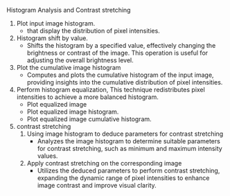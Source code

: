 Histogram Analysis and Contrast stretching
1. Plot input image histogram.
   * that display the distribution of pixel intensities.
2. Histogram shift by value.
   * Shifts the histogram by a specified value, effectively changing the brightness or contrast of the image. This operation is useful for adjusting the overall brightness level.
3. Plot the cumulative image histogram
   * Computes and plots the cumulative histogram of the input image, providing insights into the cumulative distribution of pixel intensities.
4. Perform histogram equalization, This technique redistributes pixel intensities to achieve a more balanced histogram.
   * Plot equalized image
   * Plot equalized image histogram.
   * Plot equalized image cumulative histogram.
5. contrast stretching
   1. Using image histogram to deduce parameters for contrast stretching
         * Analyzes the image histogram to determine suitable parameters for contrast stretching, such as minimum and maximum intensity values.
   2. Apply contrast stretching on the corresponding image
         * Utilizes the deduced parameters to perform contrast stretching, expanding the dynamic range of pixel intensities to enhance image contrast and improve visual clarity.
